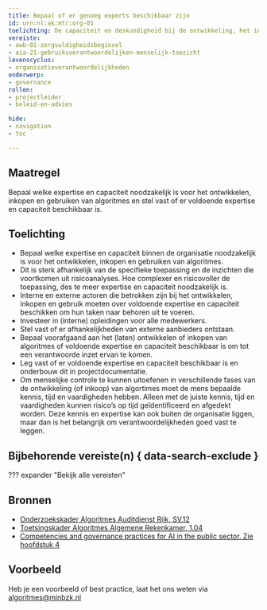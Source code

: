 ```yaml
---
title: Bepaal of er genoeg experts beschikbaar zijn
id: urn:nl:ak:mtr:org-01
toelichting: De capaciteit en deskundigheid bij de ontwikkeling, het inkopen en gebruiken van algoritmes moet toereikend zijn om tot een verantwoorde toepassing te komen.
vereiste: 
- awb-01-zorgvuldigheidsbeginsel
- aia-21-gebruiksverantwoordelijken-menselijk-toezicht
levenscyclus: 
- organisatieverantwoordelijkheden
onderwerp: 
- governance
rollen:
- projectleider
- beleid-en-advies

hide:
- navigation
- toc

---
```


<!-- tags -->

## Maatregel
<!-- Vul hier een omschrijving in van wat deze maatregel inhoudt. -->
Bepaal welke expertise en capaciteit noodzakelijk is voor het ontwikkelen, inkopen en gebruiken van algoritmes en stel vast of er voldoende expertise en capaciteit beschikbaar is.
  
## Toelichting
<!-- Geef hier een toelichting van deze maatregel -->
- Bepaal welke expertise en capaciteit binnen de organisatie noodzakelijk is voor het ontwikkelen, inkopen en gebruiken van algoritmes.
- Dit is sterk afhankelijk van de specifieke toepassing en de inzichten die voortkomen uit risicoanalyses. Hoe complexer en risicovoller de toepassing, des te meer expertise en capaciteit noodzakelijk is. 
- Interne en externe actoren die betrokken zijn bij het ontwikkelen, inkopen en gebruik moeten over voldoende expertise en capaciteit beschikken om hun taken naar behoren uit te voeren.
- Investeer in (interne) opleidingen voor alle medewerkers. 
- Stel vast of er afhankelijkheden van externe aanbieders ontstaan.  
- Bepaal voorafgaand aan het (laten) ontwikkelen of inkopen van algoritmes of voldoende expertise en capaciteit beschikbaar is om tot een verantwoorde inzet ervan te komen.
- Leg vast of er voldoende expertise en capaciteit beschikbaar is en onderbouw dit in projectdocumentatie.
- Om menselijke controle te kunnen uitoefenen in verschillende fases van de ontwikkeling (of inkoop) van algortimes moet de mens bepaalde kennis, tijd en vaardigheden hebben. Alleen met de juiste kennis, tijd en vaardigheden kunnen risico’s op tijd geïdentificeerd en afgedekt worden. Deze kennis en expertise kan ook buiten de organisatie liggen, maar dan is het belangrijk om verantwoordelijkheden goed vast te leggen.     

## Bijbehorende vereiste(n) { data-search-exclude }
<!-- Hier volgt een lijst met vereisten op basis van de in de metadata ingevulde vereiste -->
<!-- Let op! onderstaande regel met 'list_vereisten_on_maatregelen_page' niet weghalen! Deze maakt automatisch een lijst van bijbehorende verseisten op basis van de metadata  -->
??? expander "Bekijk alle vereisten"
    <!-- list_vereisten_on_maatregelen_page -->

## Bronnen 
<!-- Vul hier de relevante bronnen in voor deze maatregel -->

- [Onderzoekskader Algoritmes Auditdienst Rijk, SV.12](https://www.rijksoverheid.nl/documenten/rapporten/2023/07/11/onderzoekskader-algoritmes-adr-2023)
- [Toetsingskader Algoritmes Algemene Rekenkamer, 1.04](https://www.rekenkamer.nl/onderwerpen/algoritmes/documenten/publicaties/2024/05/15/het-toetsingskader-aan-de-slag)
- [Competencies and governance practices for AI in the public sector. Zie hoofdstuk 4](https://op.europa.eu/en/publication-detail/-/publication/949913fa-aae4-11ef-acb1-01aa75ed71a1/language-en)

## Voorbeeld
<!-- Voeg hier een voorbeeld toe, door er bijvoorbeeld naar te verwijzen -->

Heb je een voorbeeld of best practice, laat het ons weten via [algoritmes@minbzk.nl](mailto:algoritmes@minbzk.nl)
